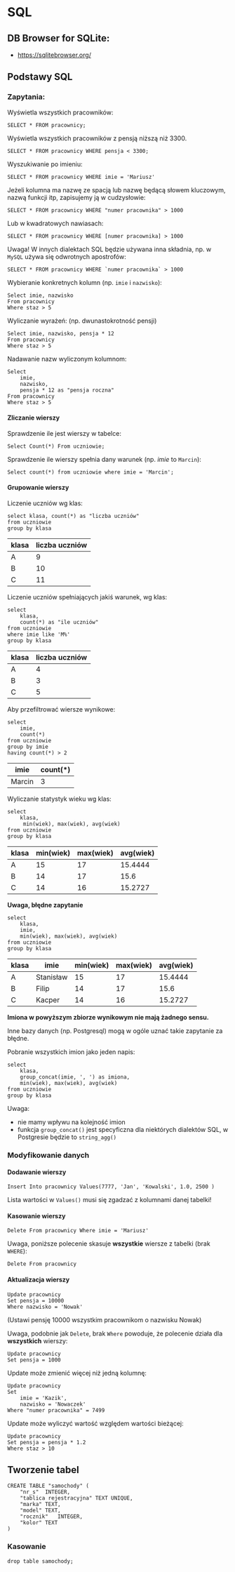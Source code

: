 # SQL

## DB Browser for SQLite:

* https://sqlitebrowser.org/

## Podstawy SQL

### Zapytania:

Wyświetla wszystkich pracowników:
```
SELECT * FROM pracownicy;
```


Wyświetla wszystkich pracowników z pensją niższą niż 3300.

```
SELECT * FROM pracownicy WHERE pensja < 3300;
```

Wyszukiwanie po imieniu:

```
SELECT * FROM pracownicy WHERE imie = 'Mariusz'
```

Jeżeli kolumna ma nazwę ze spacją lub nazwę będącą słowem kluczowym, nazwą funkcji itp, zapisujemy ją w cudzysłowie:

```
SELECT * FROM pracownicy WHERE "numer pracownika" > 1000
```

Lub w kwadratowych nawiasach:

```
SELECT * FROM pracownicy WHERE [numer pracownika] > 1000
```

Uwaga! W innych dialektach SQL będzie używana inna składnia, np. w `MySQL` używa się odwrotnych apostrofów:

```
SELECT * FROM pracownicy WHERE `numer pracownika` > 1000
```

Wybieranie konkretnych kolumn (np. `imie` i `nazwisko`):

```
Select imie, nazwisko
From pracownicy
Where staz > 5
```

Wyliczanie wyrażeń: (np. dwunastokrotność pensji)

```
Select imie, nazwisko, pensja * 12
From pracownicy
Where staz > 5
```

Nadawanie nazw wyliczonym kolumnom:

```
Select
    imie,
    nazwisko,
    pensja * 12 as "pensja roczna"
From pracownicy
Where staz > 5
```

#### Zliczanie wierszy

Sprawdzenie ile jest wierszy w tabelce:

```
Select Count(*) From uczniowie;
```

Sprawdzenie ile wierszy spełnia dany warunek (np. *imie* to `Marcin`):

```
Select count(*) from uczniowie where imie = 'Marcin';
```

#### Grupowanie wierszy

Liczenie uczniów wg klas:
```
select klasa, count(*) as "liczba uczniów"
from uczniowie
group by klasa
```

|klasa     |liczba uczniów|
|----------|--------------|
|A         | 9            |
|B         | 10           |
|C         | 11           |

Liczenie uczniów spełniających jakiś warunek, wg klas:

```
select
	klasa,
	count(*) as "ile uczniów"
from uczniowie
where imie like 'M%'
group by klasa
```
|klasa     |liczba uczniów|
|----------|--------------|
|A         | 4            |
|B         | 3            |
|C         | 5            |

Aby przefiltrować wiersze wynikowe:

```
select
	imie,
	count(*)
from uczniowie
group by imie
having count(*) > 2
```

|imie      |count(*)      |
|----------|--------------|
|Marcin    | 3            |


Wyliczanie statystyk wieku wg klas:
```
select
	klasa,
	 min(wiek), max(wiek), avg(wiek)
from uczniowie
group by klasa
```
|klasa|min(wiek)|max(wiek)|avg(wiek)|
|-----|---------|---------|---------|
| A   |15       |17       |15.4444  |
| B   |14       |17       |15.6     |
| C   |14       |16       |15.2727  |


**Uwaga, błędne zapytanie**

```
select
	klasa,
	imie,
	min(wiek), max(wiek), avg(wiek)
from uczniowie
group by klasa
```
|klasa|imie     |min(wiek)|max(wiek)|avg(wiek)|
|-----|---------|---------|---------|---------|
| A   |Stanisław|15       |17       |15.4444  |
| B   |Filip    |14       |17       |15.6     |
| C   |Kacper   |14       |16       |15.2727  |

**Imiona w powyższym zbiorze wynikowym nie mają żadnego sensu.**

Inne bazy danych (np. Postgresql) mogą w ogóle uznać takie zapytanie za błędne.

Pobranie wszystkich imion jako jeden napis:

```
select
	klasa,
	group_concat(imie, ', ') as imiona,
	min(wiek), max(wiek), avg(wiek)
from uczniowie
group by klasa
```
Uwaga:
- nie mamy wpływu na kolejność imion
- funkcja `group_concat()` jest specyficzna dla niektórych dialektów SQL, w Postgresie będzie to `string_agg()`



### Modyfikowanie danych

#### Dodawanie wierszy

```
Insert Into pracownicy Values(7777, 'Jan', 'Kowalski', 1.0, 2500 )
```

Lista wartości w `Values()` musi się zgadzać z kolumnami danej tabelki!

#### Kasowanie wierszy

```
Delete From pracownicy Where imie = 'Mariusz'
```

Uwaga, poniższe polecenie skasuje **wszystkie** wiersze z tabelki (brak `WHERE`):
```
Delete From pracownicy
```

#### Aktualizacja wierszy

```
Update pracownicy
Set pensja = 10000
Where nazwisko = 'Nowak'
```
(Ustawi pensję 10000 wszystkim pracownikom o nazwisku Nowak)

Uwaga, podobnie jak `Delete`, brak `Where` powoduje, że polecenie działa dla **wszystkich** wierszy:
```
Update pracownicy
Set pensja = 1000
```

Update może zmienić więcej niż jedną kolumnę:

```
Update pracownicy
Set
	imie = 'Kazik',
	nazwisko = 'Nowaczek'
Where "numer pracownika" = 7499
```

Update może wyliczyć wartość względem wartości bieżącej:

```
Update pracownicy
Set pensja = pensja * 1.2
Where staz > 10
```
## Tworzenie tabel
```
CREATE TABLE "samochody" (
	"nr_s"	INTEGER,
	"tablica rejestracyjna"	TEXT UNIQUE,
	"marka"	TEXT,
	"model"	TEXT,
	"rocznik"	INTEGER,
	"kolor"	TEXT
)
```

### Kasowanie
```
drop table samochody;
```
